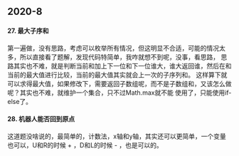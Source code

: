 ## 2020-8

#### 27. 最大子序和

第一遍做，没有思路，考虑可以枚举所有情况，但这明显不合适，可能的情况太多，所以直接看了题解，发现代码特简单，我咋就想不到呢，没事，看思路，
思路其实也不难，就是判断当前和加上下一位和下一位谁大，谁大返回谁，然后在和当前的最大值进行比较，当前的最大值其实就会上一次的子序列和。
这样算下就可以求得最大值，如果修改下，需要返回子数组呢，而不是子数组和，又该怎么做呢？其实也不难，就维护一个集合，只不过Math.max就不能
使用了，只能使用if-else了。

#### 28. 机器人能否回到原点

这道题没啥说的，最简单的，计数法，x轴和y轴，其实还可以更简单，一个变量也可以，U和R的时候 + ，D和L的时候 - ，也是可以的。